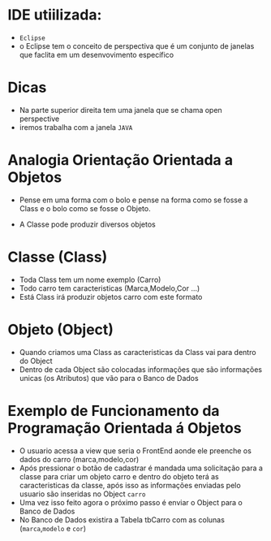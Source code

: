 # IDE utiilizada: 
* `Eclipse`
* o Eclipse tem o conceito de perspectiva que é um conjunto de janelas que faclita em um desenvovimento específico

# Dicas
* Na parte superior direita tem uma janela que se chama open perspective
* iremos trabalha com a janela `JAVA`

# Analogia Orientação Orientada a Objetos
* Pense em uma forma com o bolo e pense na forma como se fosse a Class e o bolo como se fosse o Objeto.

* A Classe pode produzir diversos objetos

# Classe (Class)
* Toda Class tem um nome exemplo (Carro)
* Todo carro tem caracteristicas (Marca,Modelo,Cor ...)
* Está Class irá produzir objetos carro com este formato

# Objeto (Object)

* Quando criamos uma Class as caracteristicas da Class vai para dentro do Object
* Dentro de cada Object são colocadas informações que são informações unicas (os Atributos) que vão para o Banco de Dados

# Exemplo de Funcionamento da Programação Orientada á Objetos

* O usuario acessa a view que seria o FrontEnd aonde ele preenche os dados do carro (marca,modelo,cor)
* Após pressionar o botão de cadastrar é mandada uma solicitação para a classe para criar um objeto carro e dentro do objeto terá as caracteristicas da classe, após isso as informações enviadas pelo usuario são inseridas no Object `carro` 
* Uma vez isso feito agora o próximo passo é enviar o Object para o Banco de Dados
* No Banco de Dados existira a Tabela tbCarro com as colunas (`marca`,`modelo` e `cor`)